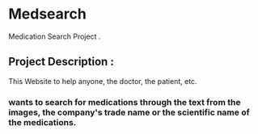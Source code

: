 # Medsearch

Medication Search Project .




## Project Description :


This Website to help anyone, the doctor, the patient, etc.

### wants to search for medications through the text from the images,  the company's trade name or the scientific name of the medications.

